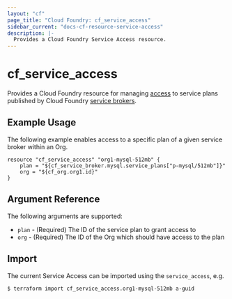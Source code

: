 ```yaml
---
layout: "cf"
page_title: "Cloud Foundry: cf_service_access"
sidebar_current: "docs-cf-resource-service-access"
description: |-
  Provides a Cloud Foundry Service Access resource.
---
```


# cf\_service\_access

Provides a Cloud Foundry resource for managing [access](https://docs.cloudfoundry.org/services/access-control.html) to service plans published by Cloud Foundry [service brokers](https://docs.cloudfoundry.org/services/).

## Example Usage

The following example enables access to a specific plan of a given service broker within an Org.

```
resource "cf_service_access" "org1-mysql-512mb" {
    plan = "${cf_service_broker.mysql.service_plans["p-mysql/512mb"]}"
    org = "${cf_org.org1.id}"
}
```

## Argument Reference

The following arguments are supported:

* `plan` - (Required) The ID of the service plan to grant access to
* `org` - (Required) The ID of the Org which should have access to the plan

## Import

The current Service Access can be imported using the `service_access`, e.g.

```
$ terraform import cf_service_access.org1-mysql-512mb a-guid
```
